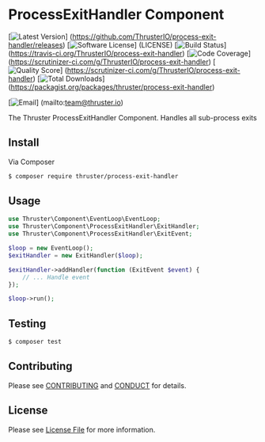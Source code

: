 # ProcessExitHandler Component

[![Latest Version](https://img.shields.io/github/release/ThrusterIO/process-exit-handler.svg?style=flat-square)]
(https://github.com/ThrusterIO/process-exit-handler/releases)
[![Software License](https://img.shields.io/badge/license-MIT-brightgreen.svg?style=flat-square)]
(LICENSE)
[![Build Status](https://img.shields.io/travis/ThrusterIO/process-exit-handler.svg?style=flat-square)]
(https://travis-ci.org/ThrusterIO/process-exit-handler)
[![Code Coverage](https://img.shields.io/scrutinizer/coverage/g/ThrusterIO/process-exit-handler.svg?style=flat-square)]
(https://scrutinizer-ci.com/g/ThrusterIO/process-exit-handler)
[![Quality Score](https://img.shields.io/scrutinizer/g/ThrusterIO/process-exit-handler.svg?style=flat-square)]
(https://scrutinizer-ci.com/g/ThrusterIO/process-exit-handler)
[![Total Downloads](https://img.shields.io/packagist/dt/thruster/process-exit-handler.svg?style=flat-square)]
(https://packagist.org/packages/thruster/process-exit-handler)

[![Email](https://img.shields.io/badge/email-team@thruster.io-blue.svg?style=flat-square)]
(mailto:team@thruster.io)

The Thruster ProcessExitHandler Component. Handles all sub-process exits


## Install

Via Composer

``` bash
$ composer require thruster/process-exit-handler
```

## Usage

```php
use Thruster\Component\EventLoop\EventLoop;
use Thruster\Component\ProcessExitHandler\ExitHandler;
use Thruster\Component\ProcessExitHandler\ExitEvent;

$loop = new EventLoop();
$exitHandler = new ExitHandler($loop);

$exitHandler->addHandler(function (ExitEvent $event) {
    // ... Handle event
});

$loop->run();
```


## Testing

``` bash
$ composer test
```


## Contributing

Please see [CONTRIBUTING](CONTRIBUTING.md) and [CONDUCT](CONDUCT.md) for details.


## License

Please see [License File](LICENSE) for more information.
